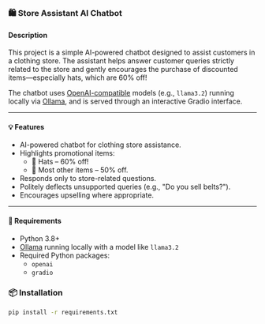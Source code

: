 ### 🛍️ Store Assistant AI Chatbot

#### Description

This project is a simple AI-powered chatbot designed to assist customers in a clothing store. The assistant helps answer customer queries strictly related to the store and gently encourages the purchase of discounted items—especially hats, which are 60% off!

The chatbot uses [OpenAI-compatible](https://platform.openai.com/docs/api-reference/chat) models (e.g., `llama3.2`) running locally via [Ollama](https://ollama.com), and is served through an interactive Gradio interface.

---

#### 💡 Features

- AI-powered chatbot for clothing store assistance.
- Highlights promotional items: 
  - 🧢 Hats – 60% off!
  - 👕 Most other items – 50% off.
- Responds only to store-related questions.
- Politely deflects unsupported queries (e.g., "Do you sell belts?").
- Encourages upselling where appropriate.

---

#### 🔧 Requirements

- Python 3.8+
- [Ollama](https://ollama.com) running locally with a model like `llama3.2`
- Required Python packages:
  - `openai`
  - `gradio`

### 📦 Installation

```bash
pip install -r requirements.txt
```
